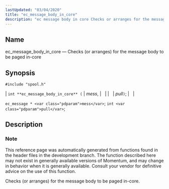 ```yaml
---
lastUpdated: "03/04/2020"
title: "ec_message_body_in_core"
description: "ec message body in core Checks or arranges for the message body to be paged in core int ec message body in core mess pull ec message mess int pull This reference page was automatically generated from functions found in the header files in the development branch The function described..."
---
```


<a name="apis.ec_message_body_in_core"></a> 
## Name

ec_message_body_in_core — Checks (or arranges) for the message body to be paged in-core

## Synopsis

`#include "spool.h"`

| `int **ec_message_body_in_core** (` | <var class="pdparam">mess</var>, |   |
|   | <var class="pdparam">pull</var>`)`; |   |

`ec_message * <var class="pdparam">mess</var>`;
`int <var class="pdparam">pull</var>`;<a name="idp55257792"></a> 
## Description

### Note

This reference page was automatically generated from functions found in the header files in the development branch. The function described here may not exist in generally available versions of Momentum, and may change in behavior when it is generally available. Consult your vendor for definitive advice on the use of this function.

Checks (or arranges) for the message body to be paged in-core.